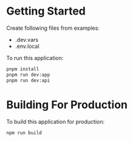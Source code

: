 # Getting Started

Create following files from examples:
- .dev.vars
- .env.local

To run this application:

```bash
pnpm install
pnpm run dev:app
pnpm run dev:api
```

# Building For Production

To build this application for production:

```bash
npm run build
```
